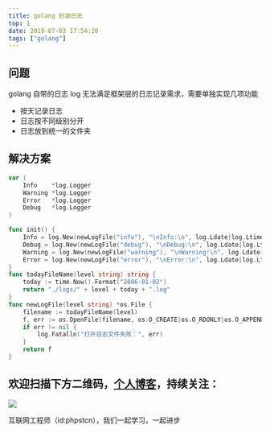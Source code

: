 ```yaml
---
title: golang 封装日志
top: 1
date: 2019-07-03 17:54:20
tags: ["golang"]
---
```


## 问题

golang 自带的日志 log 无法满足框架层的日志记录需求，需要单独实现几项功能
- 按天记录日志
- 日志按不同级别分开
- 日志放到统一的文件夹

## 解决方案

```go
var (
	Info    *log.Logger
	Warning *log.Logger
	Error   *log.Logger
	Debug   *log.Logger
)

func init() {
	Info = log.New(newLogFile("info"), "\nInfo:\n", log.Ldate|log.Ltime|log.Llongfile)
	Debug = log.New(newLogFile("debug"), "\nDebug:\n", log.Ldate|log.Ltime|log.Llongfile)
	Warning = log.New(newLogFile("warning"), "\nWarning:\n", log.Ldate|log.Ltime|log.Llongfile)
	Error = log.New(newLogFile("error"), "\nError:\n", log.Ldate|log.Ltime|log.Llongfile)
}
func todayFileName(level string) string {
	today := time.Now().Format("2006-01-02")
	return "./logs/" + level + today + ".log"
}
func newLogFile(level string) *os.File {
	filename := todayFileName(level)
	f, err := os.OpenFile(filename, os.O_CREATE|os.O_RDONLY|os.O_APPEND, 0777)
	if err != nil {
		log.Fatalln("打开日志文件失败：", err)
	}
	return f
}
```

## 欢迎扫描下方二维码，[个人博客](https://www.phpst.cn)，持续关注：

![](https://ww1.sinaimg.cn/large/a616b9a4gy1g4xzv954a4j20760763yo.jpg)

互联网工程师（id:phpstcn），我们一起学习，一起进步
